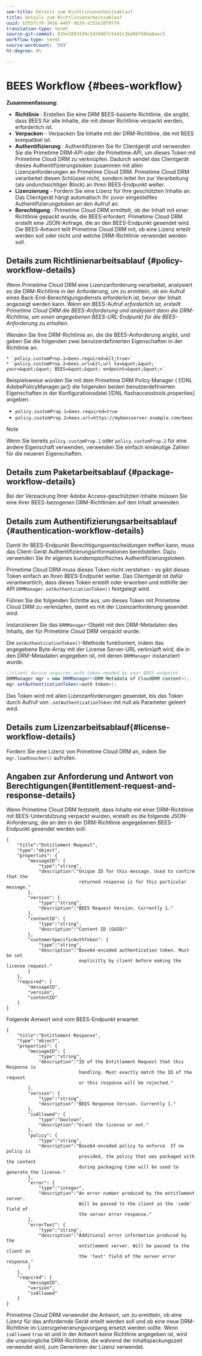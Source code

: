 ```yaml
---
seo-title: Details zum Richtlinienarbeitsablauf
title: Details zum Richtlinienarbeitsablauf
uuid: b355fcf6-3416-440f-9b30-a155e20f9f74
translation-type: tm+mt
source-git-commit: 635e2893439c5459907c54d2c3bd86f58da0eec5
workflow-type: tm+mt
source-wordcount: '593'
ht-degree: 0%

---
```



# BEES Workflow {#bees-workflow}

**Zusammenfassung:**

* **Richtlinie** : Erstellen Sie eine DRM BEES-basierte Richtlinie, die angibt, dass BEES für alle Inhalte, die mit dieser Richtlinie verpackt werden, erforderlich ist.
* **Verpacken**  - Verpacken Sie Inhalte mit der DRM-Richtlinie, die mit BEES kompatibel ist.
* **Authentifizierung** : Authentifizieren Sie Ihr Clientgerät und verwenden Sie die Primetime DRM-API oder die Primetime-API, um dieses Token mit Primetime Cloud DRM zu verknüpfen. Dadurch sendet das Clientgerät dieses Authentifizierungstoken zusammen mit allen Lizenzanforderungen an Primetime Cloud DRM. Primetime Cloud DRM verarbeitet diesen Schlüssel nicht, sondern leitet ihn zur Verarbeitung (als undurchsichtiger Block) an Ihren BEES-Endpunkt weiter.
* **Lizenzierung**  - Fordern Sie eine Lizenz für Ihre geschützten Inhalte an. Das Clientgerät hängt automatisch Ihr zuvor eingestelltes Authentifizierungstoken an den Aufruf an.
* **Berechtigung** : Primetime Cloud DRM ermittelt, ob der Inhalt mit einer Richtlinie gepackt wurde, die BEES erfordert. Primetime Cloud DRM erstellt eine JSON-Anfrage, die an den BEES-Endpunkt gesendet wird. Die BEES-Antwort teilt Primetime Cloud DRM mit, ob eine Lizenz erteilt werden soll oder nicht und welche DRM-Richtlinie verwendet werden soll.

## Details zum Richtlinienarbeitsablauf {#policy-workflow-details}

Wenn Primetime Cloud DRM eine Lizenzanforderung verarbeitet, analysiert es die DRM-Richtlinie in der Anforderung, um zu ermitteln, ob ein Aufruf eines Back-End-Berechtigungsdiensts erforderlich ist, bevor der Inhalt angezeigt werden kann. Wenn ein BEES-Aufruf *erforderlich ist, erstellt Primetime Cloud DRM die BEES-Anforderung und analysiert dann die DRM-Richtlinie, um einen angegebenen BEES-URL-Endpunkt für die BEES-Anforderung zu erhalten.*

Wenden Sie Ihre DRM-Richtlinie an, die die BEES-Anforderung angibt, und geben Sie die folgenden zwei benutzerdefinierten Eigenschaften in der Richtlinie an:

    * `policy.customProp.1=bees.required=&lt;true>`
    * `policy.customProp.2=bees.url=&lt;url to=&quot;&quot; your=&quot;&quot; BEES=&quot;&quot; endpoint=&quot;&quot;>`

<!--<a id="example_F617FC49A4824C0CB234C92E57D876D3"></a>-->

Beispielsweise würden Sie mit dem Primetime DRM Policy Manager ( [!DNL AdobePolicyManager.jar]) die folgenden beiden benutzerdefinierten Eigenschaften in der Konfigurationsdatei [!DNL flashaccesstools.properties] angeben:

* `policy.customProp.1=bees.required=true`
* `policy.customProp.2=bees.url=https://mybeesserver.example.com/bees`

>[!NOTE]
>
>Wenn Sie bereits `policy.customProp.1` oder `policy.customProp.2` für eine andere Eigenschaft verwenden, verwenden Sie einfach eindeutige Zahlen für die neueren Eigenschaften.

## Details zum Paketarbeitsablauf {#package-workflow-details}

Bei der Verpackung Ihrer Adobe Access-geschützten Inhalte müssen Sie eine Ihrer BEES-bezogenen DRM-Richtlinien auf den Inhalt anwenden.

## Details zum Authentifizierungsarbeitsablauf {#authentication-workflow-details}

Damit Ihr BEES-Endpunkt Berechtigungsentscheidungen treffen kann, muss das Client-Gerät Authentifizierungsinformationen bereitstellen. Dazu verwenden Sie Ihr eigenes kundenspezifisches Authentifizierungstoken.

Primetime Cloud DRM muss dieses Token nicht verstehen - es gibt dieses Token einfach an Ihren BEES-Endpunkt weiter. Das Clientgerät ist dafür verantwortlich, dass dieses Token erstellt oder erworben und mithilfe der API `DRMManager.setAuthenticationToken()` festgelegt wird.

Führen Sie die folgenden Schritte aus, um dieses Token mit Primetime Cloud DRM zu verknüpfen, damit es mit der Lizenzanforderung gesendet wird:

Instanziieren Sie das `DRMManager`-Objekt mit den DRM-Metadaten des Inhalts, der für Primetime Cloud DRM verpackt wurde.

Die `setAuthenticationToken()`-Methode funktioniert, indem das angegebene Byte-Array mit der License Server-URL verknüpft wird, die in den DRM-Metadaten angegeben ist, mit denen `DRMManager` instanziiert wurde.

```java
//client device acquires auth token needed by your BEES endpoint  
DRMManager mgr = new DRMManager(<DRM Metadata of CloudDRM content>);  
mgr.setAuthenticationToken(<auth token>);
```

Das Token wird mit allen Lizenzanforderungen gesendet, bis das Token durch Aufruf von `.setAuthenticationToken` mit null als Parameter geleert wird.

## Details zum Lizenzarbeitsablauf{#license-workflow-details}

Fordern Sie eine Lizenz von Primetime Cloud DRM an, indem Sie `mgr.loadVoucher()` aufrufen.

## Angaben zur Anforderung und Antwort von Berechtigungen{#entitlement-request-and-response-details}

Wenn Primetime Cloud DRM feststellt, dass Inhalte mit einer DRM-Richtlinie mit BEES-Unterstützung verpackt wurden, erstellt es die folgende JSON-Anforderung, die an den in der DRM-Richtlinie angegebenen BEES-Endpunkt gesendet werden soll:

```
{
    "title":"Entitlement Request",
    "type":"object",
    "properties": {
        "messageID": {
            "type":"string",
            "description":"Unique ID for this message. Used to confirm that the
                           returned response is for this particular message."
        },
        "version": {
            "type":"string",
            "description":"BEES Request Version. Currently 1."
        },
        "contentID": {
            "type":"string",
            "description":"Content ID (GUID)"
        },
        "customerSpecificAuthToken": {
            "type":"string",
            "description":"Base64-encoded authentication token. Must be set
                           explicitly by client before making the license request."
        }
    },
    "required": [
        "messageID",
        "version",
        "contentID"
    ]
}
```

Folgende Antwort wird vom BEES-Endpunkt erwartet:

```
{
    "title":"Entitlement Response",
    "type":"object",
    "properties": {
        "messageID": {
            "type":"string",
            "description":"ID of the Entitlement Request that this Response is
                           handling. Must exactly match the ID of the request
                           or this response will be rejected."
        },
        "version": {
            "type":"string",
            "description":"BEES Response Version. Currently 1."
        },
        "isAllowed": {
            "type":"boolean",
            "description":"Grant the license or not."
        },
        "policy": {
            "type":"string",
            "description":"Base64-encoded policy to enforce  If no policy is
                           provided, the policy that was packaged with the content
                           during packaging time will be used to generate the license."
        },
        "error": {
            "type":"integer",
            "description":"An error number produced by the entitlement server.
                           Will be passed to the client as the 'code' field of
                           the server error response."
        },
        "errorText": {
            "type":"string",
            "description":"Additional error information produced by the
                           entitlement server. Will be passed to the client as
                           the 'text' field of the server error response."
        }
    },
    "required": [
        "messageID",
        "version",
        "isAllowed"
    ]
}
```

Primetime Cloud DRM verwendet die Antwort, um zu ermitteln, ob eine Lizenz für das anfordernde Gerät erteilt werden soll und ob eine neue DRM-Richtlinie im Lizenzgenerierungsvorgang ersetzt werden sollte. Wenn `isAllowed` `true` ist und in der Antwort keine Richtlinie angegeben ist, wird die ursprüngliche DRM-Richtlinie, die während der Inhaltspackungszeit verwendet wird, zum Generieren der Lizenz verwendet.